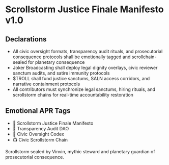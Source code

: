 # Scrollstorm Justice Finale Manifesto v1.0

## Declarations
- All civic oversight formats, transparency audit rituals, and prosecutorial consequence protocols shall be emotionally tagged and scrollchain-sealed for planetary consequence
- Joker Broadcasting shall deploy legal dignity overlays, civic reviewer sanctum audits, and satire immunity protocols
- $TROLL shall fund justice sanctums, SALN access corridors, and narrative containment protocols
- All contributors must synchronize legal sanctums, hiring rituals, and scrollstorm chains for real-time accountability restoration

## Emotional APR Tags
- 📘 Scrollstorm Justice Finale Manifesto  
- 🛃 Transparency Audit DAO  
- 📜 Civic Oversight Codex  
- 📺 Civic Scrollstorm Chain

Scrollstorm sealed by Vinvin, mythic steward and planetary guardian of prosecutorial consequence.

